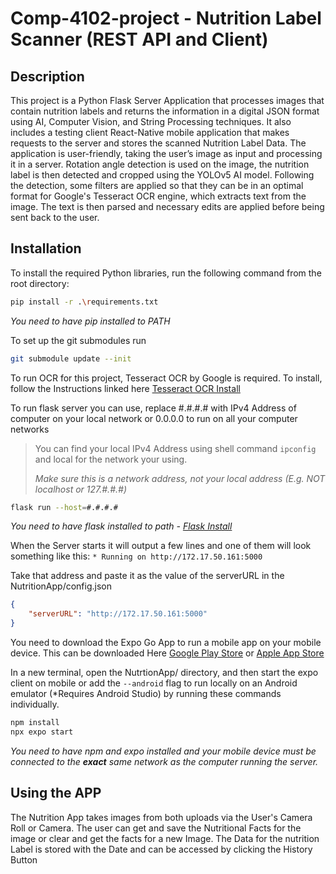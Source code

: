 # Comp-4102-project - Nutrition Label Scanner (REST API and Client)

## Description
This project is a Python Flask Server Application that processes images that contain nutrition labels and returns the
information in a digital JSON format using AI, Computer Vision, and String Processing techniques. 
It also includes a testing client React-Native mobile application that makes requests to the server and stores the scanned Nutrition Label Data.
The application is user-friendly, taking the user’s image as input and processing it in a server. Rotation angle detection is used on the image, the nutrition label is then detected
and cropped using the YOLOv5 AI model. Following the detection, some filters are applied so that they can
be in an optimal format for Google's Tesseract OCR engine, which extracts text from the image. The text is then
parsed and necessary edits are applied before being sent back to the user.

## Installation

To install the required Python libraries, run the following command from the root directory:
```bash
pip install -r .\requirements.txt
```
*You need to have pip installed to PATH*

To set up the git submodules run
```bash
git submodule update --init
```

To run OCR for this project, Tesseract OCR by Google is required. To install, follow the Instructions linked here [Tesseract OCR Install](https://tesseract-ocr.github.io/tessdoc/Installation.html)

To run flask server you can use, replace #.#.#.# with IPv4 Address of computer on your local network or 0.0.0.0 to run on all your computer networks
> You can find your local IPv4 Address using shell command
> `ipconfig` and local for the network your using.
> 
> *Make sure this is a network address, not your local address (E.g. NOT localhost or 127.#.#.#)*
```bash
flask run --host=#.#.#.#
```
*You need to have flask installed to path - [Flask Install](https://flask.palletsprojects.com/en/3.0.x/installation/)*

When the Server starts it will output a few lines and one of them will look something like this:
`* Running on http://172.17.50.161:5000`

Take that address and paste it as the value of the serverURL in the NutritionApp/config.json
```json
{
    "serverURL": "http://172.17.50.161:5000"
}
```

You need to download the Expo Go App to run a mobile app on your mobile device. This can be downloaded Here [Google Play Store](https://play.google.com/store/apps/details?id=host.exp.exponent&hl=en_CA&gl=US) or [Apple App Store](https://apps.apple.com/us/app/expo-go/id982107779)

In a new terminal, open the NutrtionApp/ directory, and then start the expo client on mobile or add the `--android` flag to run locally on an Android emulator (*Requires Android Studio) by running these commands individually.
```bash
npm install
npx expo start
```
*You need to have npm and expo installed and your mobile device must be connected to the **exact** same network as the computer running the server.*

## Using the APP
The Nutrition App takes images from both uploads via the User's Camera Roll or Camera.
The user can get and save the Nutritional Facts for the image or clear and get the facts for a new Image.
The Data for the nutrition Label is stored with the Date and can be accessed by clicking the History Button
